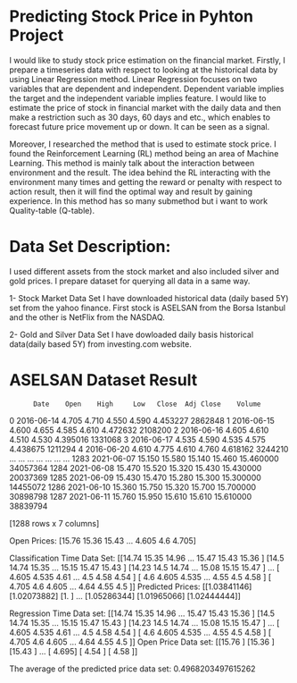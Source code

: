 # Predicting Stock Price in Pyhton Project

 I would like to study stock price estimation on the financial market. Firstly, I prepare a timeseries data with respect to looking at the historical data by using Linear Regression method. Linear Regression focuses on two variables that are dependent and independent. Dependent variable implies the target and the independent variable implies feature. I would like to estimate the price of stock in financial market with the daily data and then make a restriction such as 30 days, 60 days and etc., which enables to forecast future price movement up or down. It can be seen as a signal. 

 Moreover, I researched the method that is used to estimate stock price. I found  the Reinforcement Learning (RL) method being an area of Machine Learning. This method is mainly talk about the interaction between environment and the result. The idea behind the RL interacting with the environment many times and getting the reward or penalty with respect to action result, then it will find the optimal way and result by gaining experience. In this method has so many submethod but i want to work Quality-table (Q-table).
 

# Data Set Description:

I used different assets from the stock market and also included silver and gold prices. I prepare dataset for querying all data in a same way.

1- Stock Market Data Set 
I have downloaded historical data (daily based 5Y) set from the yahoo finance. First stock is ASELSAN from the Borsa Istanbul and the other is NetFlix from the NASDAQ.

2- Gold and Silver Data Set
I have dowloaded daily basis historical data(daily based 5Y) from investing.com website. 


# ASELSAN Dataset Result
          Date    Open    High     Low   Close  Adj Close    Volume
0     2016-06-14   4.705   4.710   4.550   4.590   4.453227   2862848
1     2016-06-15   4.600   4.655   4.585   4.610   4.472632   2108200
2     2016-06-16   4.605   4.610   4.510   4.530   4.395016   1331068
3     2016-06-17   4.535   4.590   4.535   4.575   4.438675   1211294
4     2016-06-20   4.610   4.775   4.610   4.760   4.618162   3244210
         ...     ...     ...     ...     ...        ...       ...
1283  2021-06-07  15.150  15.580  15.140  15.460  15.460000  34057364
1284  2021-06-08  15.470  15.520  15.320  15.430  15.430000  20037369
1285  2021-06-09  15.430  15.470  15.280  15.300  15.300000  14455072
1286  2021-06-10  15.360  15.750  15.320  15.700  15.700000  30898798
1287  2021-06-11  15.760  15.950  15.610  15.610  15.610000  38839794

[1288 rows x 7 columns]

 Open Prices: 
 [15.76  15.36  15.43  ...  4.605  4.6    4.705]

 Classification Time Data Set: 
 [[14.74  15.35  14.96  ... 15.47  15.43  15.36 ]
 [14.5   14.74  15.35  ... 15.15  15.47  15.43 ]
 [14.23  14.5   14.74  ... 15.08  15.15  15.47 ]
 ...
 [ 4.605  4.535  4.61  ...  4.5    4.58   4.54 ]
 [ 4.6    4.605  4.535 ...  4.55   4.5    4.58 ]
 [ 4.705  4.6    4.605 ...  4.64   4.55   4.5  ]] 
 Predicted Prices: 
 [[1.03841146]
 [1.02073882]
 [1.        ]
 ...
 [1.05286344]
 [1.01965066]
 [1.02444444]]
 
 Regression Time Data set: 
 [[14.74  15.35  14.96  ... 15.47  15.43  15.36 ]
 [14.5   14.74  15.35  ... 15.15  15.47  15.43 ]
 [14.23  14.5   14.74  ... 15.08  15.15  15.47 ]
 ...
 [ 4.605  4.535  4.61  ...  4.5    4.58   4.54 ]
 [ 4.6    4.605  4.535 ...  4.55   4.5    4.58 ]
 [ 4.705  4.6    4.605 ...  4.64   4.55   4.5  ]] 
 Open Price Data set: 
 [[15.76 ]
 [15.36 ]
 [15.43 ]
 ...
 [ 4.695]
 [ 4.54 ]
 [ 4.58 ]]

 The average of the predicted price data set:  0.4968203497615262
